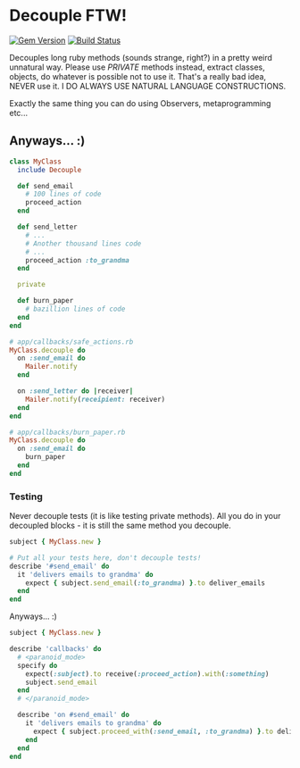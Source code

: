 # Decouple FTW!
[![Gem Version](https://badge.fury.io/rb/decouple.png)](http://badge.fury.io/rb/decouple)
[![Build Status](http://travis-ci.org/einzige/decouple.png?branch=master)](https://travis-ci.org/einzige/decouple)

Decouples long ruby methods (sounds strange, right?) in a pretty weird unnatural way. Please use _PRIVATE_ methods instead, extract classes, objects, do whatever is possible not to use it. That's a really bad idea, NEVER use it. I DO ALWAYS USE NATURAL LANGUAGE CONSTRUCTIONS.

Exactly the same thing you can do using Observers, metaprogramming etc...

## Anyways... :)

```ruby
class MyClass
  include Decouple

  def send_email
    # 100 lines of code
    proceed_action
  end

  def send_letter
    # ...
    # Another thousand lines code
    # ...
    proceed_action :to_grandma
  end

  private

  def burn_paper
    # bazillion lines of code
  end
end

# app/callbacks/safe_actions.rb
MyClass.decouple do
  on :send_email do
    Mailer.notify
  end

  on :send_letter do |receiver|
    Mailer.notify(receipient: receiver)
  end
end

# app/callbacks/burn_paper.rb
MyClass.decouple do
  on :send_email do
    burn_paper
  end
end
```

### Testing

Never decouple tests (it is like testing private methods). All you do in your decoupled blocks - it is still the same method you decouple.

```ruby
subject { MyClass.new }

# Put all your tests here, don't decouple tests!
describe '#send_email' do
  it 'delivers emails to grandma' do
    expect { subject.send_email(:to_grandma) }.to deliver_emails
  end
end
```

Anyways... :)

```ruby
subject { MyClass.new }

describe 'callbacks' do
  # <paranoid_mode>
  specify do
    expect(:subject).to receive(:proceed_action).with(:something)
    subject.send_email
  end
  # </paranoid_mode>

  describe 'on #send_email' do
    it 'delivers emails to grandma' do
      expect { subject.proceed_with(:send_email, :to_grandma) }.to deliver_emails
    end
  end
end
```
